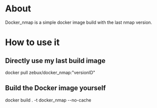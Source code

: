 # About
Docker_nmap is a simple docker image build with the last nmap version.

# How to use it 

## Directly use my last build image
docker pull zebux/docker_nmap:"versionID"


## Build the Docker image yourself
docker build . -t docker_nmap --no-cache
